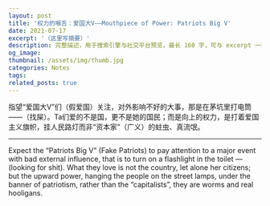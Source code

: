 ```yaml
---
layout: post
title: '权力的喉舌：爱国大V——Mouthpiece of Power: Patriots Big V'
date: 2021-07-17
excerpt: '（这里写摘要）'
description: 完整描述，用于搜索引擎与社交平台预览，最长 160 字，可与 excerpt 一致
og_image: 
thumbnail: /assets/img/thumb.jpg
categories: Notes
tags: 
related_posts: true
---
```


指望“爱国大V”们（假爱国）关注，对外影响不好的大事，那是在茅坑里打电筒——（找屎）。Ta们爱的不是国，更不是她的国民；而是向上的权力，是打着爱国主义旗帜，挂人民路灯而非“资本家”（广义）的蛀虫、真流氓。

---

Expect the “Patriots Big V” (Fake Patriots) to pay attention to a major event with bad external influence, that is to turn on a flashlight in the toilet — (looking for shit). What they love is not the country, let alone her citizens; but the upward power, hanging the people on the street lamps, under the banner of patriotism, rather than the “capitalists”, they are worms and real hooligans.